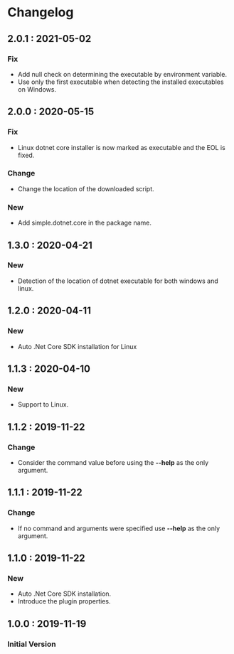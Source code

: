 # Changelog

## 2.0.1 : 2021-05-02

### Fix

* Add null check on determining the executable by environment variable.
* Use only the first executable when detecting the installed executables on Windows.

## 2.0.0 : 2020-05-15

### Fix

* Linux dotnet core installer is now marked as executable and the EOL is fixed.

### Change

* Change the location of the downloaded script.

### New

* Add simple.dotnet.core in the package name.

## 1.3.0 : 2020-04-21

### New

* Detection of the location of dotnet executable for both windows and linux.

## 1.2.0 : 2020-04-11

### New

* Auto .Net Core SDK installation for Linux

## 1.1.3 : 2020-04-10

### New

* Support to Linux.

## 1.1.2 : 2019-11-22

### Change

* Consider the command value before using the **--help** as the only argument.

## 1.1.1 : 2019-11-22

### Change

* If no command and arguments were specified use **--help** as the only argument.

## 1.1.0 : 2019-11-22

### New

* Auto .Net Core SDK installation.
* Introduce the plugin properties.

## 1.0.0 : 2019-11-19

### Initial Version

